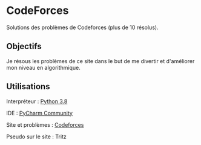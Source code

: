 # CodeForces

Solutions des problèmes de Codeforces (plus de 10 résolus).

## Objectifs

Je résous les problèmes de ce site dans le but de me divertir et d'améliorer mon niveau en algorithmique.

## Utilisations

Interpréteur : [Python 3.8](https://www.python.org/downloads/)

IDE : [PyCharm Community](https://www.jetbrains.com/fr-fr/pycharm/download/#section=windows)

Site et problèmes : [Codeforces](https://codeforces.com)

Pseudo sur le site : Tritz
